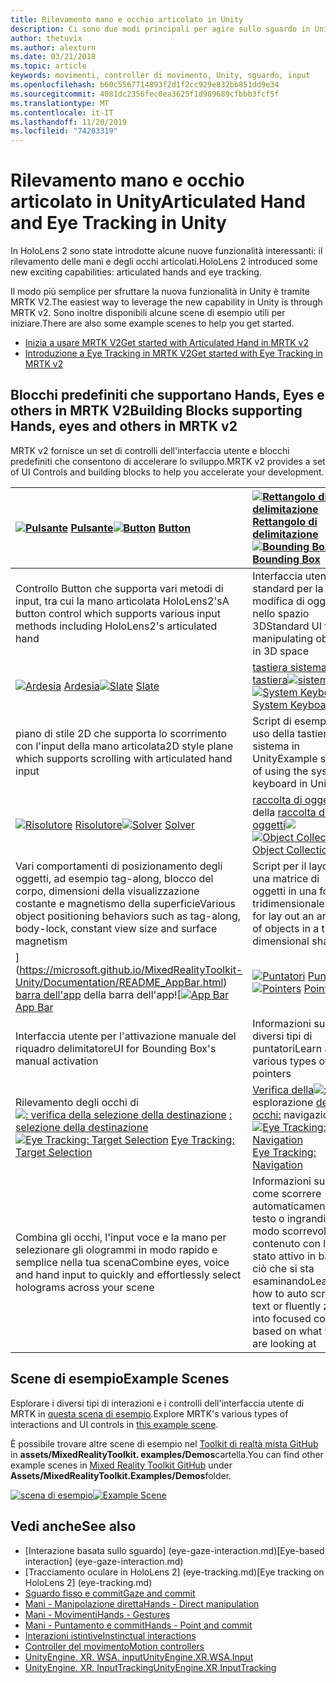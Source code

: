 ```yaml
---
title: Rilevamento mano e occhio articolato in Unity
description: Ci sono due modi principali per agire sullo sguardo in Unity, movimenti della mano e controller di movimento.
author: thetuvix
ms.author: alexturn
ms.date: 03/21/2018
ms.topic: article
keywords: movimenti, controller di movimento, Unity, sguardo, input
ms.openlocfilehash: b60c5567714893f2d1f2cc929e832bb851dd9e34
ms.sourcegitcommit: 4081dc2356fec0ea3625f1d989689cfbbb3fcf5f
ms.translationtype: MT
ms.contentlocale: it-IT
ms.lasthandoff: 11/20/2019
ms.locfileid: "74203319"
---
```

# <a name="articulated-hand-and-eye-tracking-in-unity"></a><span data-ttu-id="9fc68-104">Rilevamento mano e occhio articolato in Unity</span><span class="sxs-lookup"><span data-stu-id="9fc68-104">Articulated Hand and Eye Tracking in Unity</span></span>

<span data-ttu-id="9fc68-105">In HoloLens 2 sono state introdotte alcune nuove funzionalità interessanti: il rilevamento delle mani e degli occhi articolati.</span><span class="sxs-lookup"><span data-stu-id="9fc68-105">HoloLens 2 introduced some new exciting capabilities: articulated hands and eye tracking.</span></span>

<span data-ttu-id="9fc68-106">Il modo più semplice per sfruttare la nuova funzionalità in Unity è tramite MRTK V2.</span><span class="sxs-lookup"><span data-stu-id="9fc68-106">The easiest way to leverage the new capability in Unity is through MRTK v2.</span></span> <span data-ttu-id="9fc68-107">Sono inoltre disponibili alcune scene di esempio utili per iniziare.</span><span class="sxs-lookup"><span data-stu-id="9fc68-107">There are also some example scenes to help you get started.</span></span> 

* [<span data-ttu-id="9fc68-108">Inizia a usare MRTK V2</span><span class="sxs-lookup"><span data-stu-id="9fc68-108">Get started with Articulated Hand  in MRTK v2</span></span>](https://microsoft.github.io/MixedRealityToolkit-Unity/Documentation/Input/HandTracking.html)
* [<span data-ttu-id="9fc68-109">Introduzione a Eye Tracking in MRTK V2</span><span class="sxs-lookup"><span data-stu-id="9fc68-109">Get started with Eye Tracking in MRTK v2</span></span>](https://microsoft.github.io/MixedRealityToolkit-Unity/Documentation/EyeTracking/EyeTracking_Main.html)


## <a name="building-blocks-supporting-hands-eyes-and-others-in-mrtk-v2"></a><span data-ttu-id="9fc68-110">Blocchi predefiniti che supportano Hands, Eyes e others in MRTK V2</span><span class="sxs-lookup"><span data-stu-id="9fc68-110">Building Blocks supporting Hands, eyes and others in MRTK v2</span></span>

<span data-ttu-id="9fc68-111">MRTK v2 fornisce un set di controlli dell'interfaccia utente e blocchi predefiniti che consentono di accelerare lo sviluppo.</span><span class="sxs-lookup"><span data-stu-id="9fc68-111">MRTK v2 provides a set of UI Controls and building blocks to help you accelerate your development.</span></span> 

|  <span data-ttu-id="9fc68-112">[![Pulsante](images/MRTK_Button_Main.png)](https://microsoft.github.io/MixedRealityToolkit-Unity/Documentation/README_Button.html) [Pulsante](https://microsoft.github.io/MixedRealityToolkit-Unity/Documentation/README_Button.html)</span><span class="sxs-lookup"><span data-stu-id="9fc68-112">[![Button](images/MRTK_Button_Main.png)](https://microsoft.github.io/MixedRealityToolkit-Unity/Documentation/README_Button.html) [Button](https://microsoft.github.io/MixedRealityToolkit-Unity/Documentation/README_Button.html)</span></span> | <span data-ttu-id="9fc68-113">[![Rettangolo di delimitazione](images/MRTK_BoundingBox_Main.png)](https://microsoft.github.io/MixedRealityToolkit-Unity/Documentation/README_BoundingBox.html) [Rettangolo di delimitazione](https://microsoft.github.io/MixedRealityToolkit-Unity/Documentation/README_BoundingBox.html)</span><span class="sxs-lookup"><span data-stu-id="9fc68-113">[![Bounding Box](images/MRTK_BoundingBox_Main.png)](https://microsoft.github.io/MixedRealityToolkit-Unity/Documentation/README_BoundingBox.html) [Bounding Box](https://microsoft.github.io/MixedRealityToolkit-Unity/Documentation/README_BoundingBox.html)</span></span> | <span data-ttu-id="9fc68-114">[gestore di manipolazione](https://microsoft.github.io/MixedRealityToolkit-Unity/Documentation/README_ManipulationHandler.html) del [gestore di manipolazione![](images/MRTK_Manipulation_Main.png)](https://microsoft.github.io/MixedRealityToolkit-Unity/Documentation/README_ManipulationHandler.html)</span><span class="sxs-lookup"><span data-stu-id="9fc68-114">[![Manipulation Handler](images/MRTK_Manipulation_Main.png)](https://microsoft.github.io/MixedRealityToolkit-Unity/Documentation/README_ManipulationHandler.html) [Manipulation Handler](https://microsoft.github.io/MixedRealityToolkit-Unity/Documentation/README_ManipulationHandler.html)</span></span> |
|:--- | :--- | :--- |
| <span data-ttu-id="9fc68-115">Controllo Button che supporta vari metodi di input, tra cui la mano articolata HoloLens2's</span><span class="sxs-lookup"><span data-stu-id="9fc68-115">A button control which supports various input methods including HoloLens2's articulated hand</span></span> | <span data-ttu-id="9fc68-116">Interfaccia utente standard per la modifica di oggetti nello spazio 3D</span><span class="sxs-lookup"><span data-stu-id="9fc68-116">Standard UI for manipulating objects in 3D space</span></span> | <span data-ttu-id="9fc68-117">Script per la modifica di oggetti con una o due mani</span><span class="sxs-lookup"><span data-stu-id="9fc68-117">Script for manipulating objects with one or two hands</span></span> |
|  <span data-ttu-id="9fc68-118">[![Ardesia](images/MRTK_Slate_Main.png)](https://microsoft.github.io/MixedRealityToolkit-Unity/Documentation/README_Slate.html) [Ardesia](https://microsoft.github.io/MixedRealityToolkit-Unity/Documentation/README_Slate.html)</span><span class="sxs-lookup"><span data-stu-id="9fc68-118">[![Slate](images/MRTK_Slate_Main.png)](https://microsoft.github.io/MixedRealityToolkit-Unity/Documentation/README_Slate.html) [Slate](https://microsoft.github.io/MixedRealityToolkit-Unity/Documentation/README_Slate.html)</span></span> | <span data-ttu-id="9fc68-119">[tastiera sistema](https://microsoft.github.io/MixedRealityToolkit-Unity/Documentation/README_SystemKeyboard.html) [tastiera![sistema](images/MRTK_SystemKeyboard_Main.png)](https://microsoft.github.io/MixedRealityToolkit-Unity/Documentation/README_SystemKeyboard.html)</span><span class="sxs-lookup"><span data-stu-id="9fc68-119">[![System Keyboard](images/MRTK_SystemKeyboard_Main.png)](https://microsoft.github.io/MixedRealityToolkit-Unity/Documentation/README_SystemKeyboard.html) [System Keyboard](https://microsoft.github.io/MixedRealityToolkit-Unity/Documentation/README_SystemKeyboard.html)</span></span> | <span data-ttu-id="9fc68-120">[![Interactable](images/InteractableExamples.png)](https://microsoft.github.io/MixedRealityToolkit-Unity/Documentation/README_Interactable.html) [Interactable](https://microsoft.github.io/MixedRealityToolkit-Unity/Documentation/README_Interactable.html)</span><span class="sxs-lookup"><span data-stu-id="9fc68-120">[![Interactable](images/InteractableExamples.png)](https://microsoft.github.io/MixedRealityToolkit-Unity/Documentation/README_Interactable.html) [Interactable](https://microsoft.github.io/MixedRealityToolkit-Unity/Documentation/README_Interactable.html)</span></span> |
| <span data-ttu-id="9fc68-121">piano di stile 2D che supporta lo scorrimento con l'input della mano articolata</span><span class="sxs-lookup"><span data-stu-id="9fc68-121">2D style plane which supports scrolling with articulated hand input</span></span> | <span data-ttu-id="9fc68-122">Script di esempio di uso della tastiera di sistema in Unity</span><span class="sxs-lookup"><span data-stu-id="9fc68-122">Example script of using the system keyboard in Unity</span></span>  | <span data-ttu-id="9fc68-123">Uno script per rendere gli oggetti interagiscono con gli stati visivi e il supporto dei temi</span><span class="sxs-lookup"><span data-stu-id="9fc68-123">A script for making objects interactable with visual states and theme support</span></span> |
|  <span data-ttu-id="9fc68-124">[![Risolutore](images/MRTK_Solver_Main.png)](https://microsoft.github.io/MixedRealityToolkit-Unity/Documentation/README_Solver.html) [Risolutore](https://microsoft.github.io/MixedRealityToolkit-Unity/Documentation/README_Solver.html)</span><span class="sxs-lookup"><span data-stu-id="9fc68-124">[![Solver](images/MRTK_Solver_Main.png)](https://microsoft.github.io/MixedRealityToolkit-Unity/Documentation/README_Solver.html) [Solver](https://microsoft.github.io/MixedRealityToolkit-Unity/Documentation/README_Solver.html)</span></span> | <span data-ttu-id="9fc68-125">[raccolta di oggetti](https://microsoft.github.io/MixedRealityToolkit-Unity/Documentation/README_ManipulationHandler.html) della [raccolta di oggetti![](images/MRTK_ObjectCollection_Main.png)](https://microsoft.github.io/MixedRealityToolkit-Unity/Documentation/README_ManipulationHandler.html)</span><span class="sxs-lookup"><span data-stu-id="9fc68-125">[![Object Collection](images/MRTK_ObjectCollection_Main.png)](https://microsoft.github.io/MixedRealityToolkit-Unity/Documentation/README_ManipulationHandler.html) [Object Collection](https://microsoft.github.io/MixedRealityToolkit-Unity/Documentation/README_ManipulationHandler.html)</span></span> | <span data-ttu-id="9fc68-126">[Descrizione](https://microsoft.github.io/MixedRealityToolkit-Unity/Documentation/README_Tooltip.html) comando [![descrizione comando](images/MRTK_Tooltip_Main.png)](https://microsoft.github.io/MixedRealityToolkit-Unity/Documentation/README_Tooltip.html)</span><span class="sxs-lookup"><span data-stu-id="9fc68-126">[![Tooltip](images/MRTK_Tooltip_Main.png)](https://microsoft.github.io/MixedRealityToolkit-Unity/Documentation/README_Tooltip.html) [Tooltip](https://microsoft.github.io/MixedRealityToolkit-Unity/Documentation/README_Tooltip.html)</span></span> |
| <span data-ttu-id="9fc68-127">Vari comportamenti di posizionamento degli oggetti, ad esempio tag-along, blocco del corpo, dimensioni della visualizzazione costante e magnetismo della superficie</span><span class="sxs-lookup"><span data-stu-id="9fc68-127">Various object positioning behaviors such as tag-along, body-lock, constant view size and surface magnetism</span></span> | <span data-ttu-id="9fc68-128">Script per il layout di una matrice di oggetti in una forma tridimensionale</span><span class="sxs-lookup"><span data-stu-id="9fc68-128">Script for lay out an array of objects in a three-dimensional shape</span></span> | <span data-ttu-id="9fc68-129">Interfaccia utente dell'annotazione con sistema di ancoraggio/pivot flessibile che può essere usata per etichettare i controller di movimento e l'oggetto.</span><span class="sxs-lookup"><span data-stu-id="9fc68-129">Annotation UI with flexible anchor/pivot system which can be used for labeling motion controllers and object.</span></span> |
|  <span data-ttu-id="9fc68-130">[](images/MRTK_AppBar_Main.png)](https://microsoft.github.io/MixedRealityToolkit-Unity/Documentation/README_AppBar.html) [barra dell'app](https://microsoft.github.io/MixedRealityToolkit-Unity/Documentation/README_AppBar.html) della barra dell'app![</span><span class="sxs-lookup"><span data-stu-id="9fc68-130">[![App Bar](images/MRTK_AppBar_Main.png)](https://microsoft.github.io/MixedRealityToolkit-Unity/Documentation/README_AppBar.html) [App Bar](https://microsoft.github.io/MixedRealityToolkit-Unity/Documentation/README_AppBar.html)</span></span> | <span data-ttu-id="9fc68-131">[![Puntatori](images/MRTK_Pointer_Main.png)](https://microsoft.github.io/MixedRealityToolkit-Unity/Documentation/README_Pointers.html) [Puntatori](https://microsoft.github.io/MixedRealityToolkit-Unity/Documentation/README_Pointers.html)</span><span class="sxs-lookup"><span data-stu-id="9fc68-131">[![Pointers](images/MRTK_Pointer_Main.png)](https://microsoft.github.io/MixedRealityToolkit-Unity/Documentation/README_Pointers.html) [Pointers](https://microsoft.github.io/MixedRealityToolkit-Unity/Documentation/README_Pointers.html)</span></span> | <span data-ttu-id="9fc68-132">[](images/MRTK_FingertipVisualization_Main.png)](https://microsoft.github.io/MixedRealityToolkit-Unity/Documentation/README_FingertipVisualization.html) [visualizzazione a portata](https://microsoft.github.io/MixedRealityToolkit-Unity/Documentation/README_FingertipVisualization.html) di mano della visualizzazione a punta di![</span><span class="sxs-lookup"><span data-stu-id="9fc68-132">[![Fingertip Visualization](images/MRTK_FingertipVisualization_Main.png)](https://microsoft.github.io/MixedRealityToolkit-Unity/Documentation/README_FingertipVisualization.html) [Fingertip Visualization](https://microsoft.github.io/MixedRealityToolkit-Unity/Documentation/README_FingertipVisualization.html)</span></span> |
| <span data-ttu-id="9fc68-133">Interfaccia utente per l'attivazione manuale del riquadro delimitatore</span><span class="sxs-lookup"><span data-stu-id="9fc68-133">UI for Bounding Box's manual activation</span></span> | <span data-ttu-id="9fc68-134">Informazioni sui diversi tipi di puntatori</span><span class="sxs-lookup"><span data-stu-id="9fc68-134">Learn about various types of pointers</span></span> | <span data-ttu-id="9fc68-135">Offerta visiva a portata di mano che migliora la confidenza per l'interazione diretta</span><span class="sxs-lookup"><span data-stu-id="9fc68-135">Visual affordance on the fingertip which improves the confidence for the direct interaction</span></span> |
|  <span data-ttu-id="9fc68-136">Rilevamento degli occhi di [![: verifica della selezione della destinazione](images/mrtk_et_targetselect.png)](https://microsoft.github.io/MixedRealityToolkit-Unity/Documentation/EyeTracking/EyeTracking_TargetSelection.html) [: selezione della destinazione](https://microsoft.github.io/MixedRealityToolkit-Unity/Documentation/EyeTracking/EyeTracking_TargetSelection.html)</span><span class="sxs-lookup"><span data-stu-id="9fc68-136">[![Eye Tracking: Target Selection](images/mrtk_et_targetselect.png)](https://microsoft.github.io/MixedRealityToolkit-Unity/Documentation/EyeTracking/EyeTracking_TargetSelection.html) [Eye Tracking: Target Selection](https://microsoft.github.io/MixedRealityToolkit-Unity/Documentation/EyeTracking/EyeTracking_TargetSelection.html)</span></span> | <span data-ttu-id="9fc68-137">[Verifica della![:](images/mrtk_et_navigation.png)](https://microsoft.github.io/MixedRealityToolkit-Unity/Documentation/EyeTracking/EyeTracking_Navigation.html) esplorazione [degli occhi:](https://microsoft.github.io/MixedRealityToolkit-Unity/Documentation/EyeTracking/EyeTracking_Navigation.html) navigazione</span><span class="sxs-lookup"><span data-stu-id="9fc68-137">[![Eye Tracking: Navigation](images/mrtk_et_navigation.png)](https://microsoft.github.io/MixedRealityToolkit-Unity/Documentation/EyeTracking/EyeTracking_Navigation.html) [Eye Tracking: Navigation](https://microsoft.github.io/MixedRealityToolkit-Unity/Documentation/EyeTracking/EyeTracking_Navigation.html)</span></span> | <span data-ttu-id="9fc68-138">[Verifica della![:](images/mrtk_et_heatmaps.png)](https://microsoft.github.io/MixedRealityToolkit-Unity/Documentation/EyeTracking/EyeTracking_Visualization.html) verifica degli occhi della mappa termica [: mappa termica](https://microsoft.github.io/MixedRealityToolkit-Unity/Documentation/EyeTracking/EyeTracking_Visualization.html)</span><span class="sxs-lookup"><span data-stu-id="9fc68-138">[![Eye Tracking: Heat Map](images/mrtk_et_heatmaps.png)](https://microsoft.github.io/MixedRealityToolkit-Unity/Documentation/EyeTracking/EyeTracking_Visualization.html) [Eye Tracking: Heat Map](https://microsoft.github.io/MixedRealityToolkit-Unity/Documentation/EyeTracking/EyeTracking_Visualization.html)</span></span> |
| <span data-ttu-id="9fc68-139">Combina gli occhi, l'input voce e la mano per selezionare gli ologrammi in modo rapido e semplice nella tua scena</span><span class="sxs-lookup"><span data-stu-id="9fc68-139">Combine eyes, voice and hand input to quickly and effortlessly select holograms across your scene</span></span> | <span data-ttu-id="9fc68-140">Informazioni su come scorrere automaticamente il testo o ingrandire in modo scorrevole il contenuto con lo stato attivo in base a ciò che si sta esaminando</span><span class="sxs-lookup"><span data-stu-id="9fc68-140">Learn how to auto scroll text or fluently zoom into focused content based on what you are looking at</span></span>| <span data-ttu-id="9fc68-141">Esempi per la registrazione, il caricamento e la visualizzazione delle informazioni visualizzate dall'utente nell'app</span><span class="sxs-lookup"><span data-stu-id="9fc68-141">Examples for logging, loading and visualizing what users have been looking at in your app</span></span> |

## <a name="example-scenes"></a><span data-ttu-id="9fc68-142">Scene di esempio</span><span class="sxs-lookup"><span data-stu-id="9fc68-142">Example Scenes</span></span>
<span data-ttu-id="9fc68-143">Esplorare i diversi tipi di interazioni e i controlli dell'interfaccia utente di MRTK in [questa scena di esempio](https://microsoft.github.io/MixedRealityToolkit-Unity/Documentation/README_HandInteractionExamples.html).</span><span class="sxs-lookup"><span data-stu-id="9fc68-143">Explore MRTK's various types of interactions and UI controls in [this example scene](https://microsoft.github.io/MixedRealityToolkit-Unity/Documentation/README_HandInteractionExamples.html).</span></span>

<span data-ttu-id="9fc68-144">È possibile trovare altre scene di esempio nel [Toolkit di realtà mista GitHub](https://github.com/Microsoft/MixedRealityToolkit-Unity) in **assets/MixedRealityToolkit. examples/Demos**cartella.</span><span class="sxs-lookup"><span data-stu-id="9fc68-144">You can find  other example scenes in [Mixed Reality Toolkit GitHub](https://github.com/Microsoft/MixedRealityToolkit-Unity) under **Assets/MixedRealityToolkit.Examples/Demos**folder.</span></span>

<span data-ttu-id="9fc68-145">[![scena di esempio](images/MRTK_Examples.png)](https://microsoft.github.io/MixedRealityToolkit-Unity/Documentation/README_HandInteractionExamples.html)</span><span class="sxs-lookup"><span data-stu-id="9fc68-145">[![Example Scene](images/MRTK_Examples.png)](https://microsoft.github.io/MixedRealityToolkit-Unity/Documentation/README_HandInteractionExamples.html)</span></span>

## <a name="see-also"></a><span data-ttu-id="9fc68-146">Vedi anche</span><span class="sxs-lookup"><span data-stu-id="9fc68-146">See also</span></span>

* <span data-ttu-id="9fc68-147">[Interazione basata sullo sguardo] (eye-gaze-interaction.md)</span><span class="sxs-lookup"><span data-stu-id="9fc68-147">[Eye-based interaction] (eye-gaze-interaction.md)</span></span>
* <span data-ttu-id="9fc68-148">[Tracciamento oculare in HoloLens 2] (eye-tracking.md)</span><span class="sxs-lookup"><span data-stu-id="9fc68-148">[Eye tracking on HoloLens 2] (eye-tracking.md)</span></span>
* [<span data-ttu-id="9fc68-149">Sguardo fisso e commit</span><span class="sxs-lookup"><span data-stu-id="9fc68-149">Gaze and commit</span></span>](gaze-and-commit.md)
* [<span data-ttu-id="9fc68-150">Mani - Manipolazione diretta</span><span class="sxs-lookup"><span data-stu-id="9fc68-150">Hands - Direct manipulation</span></span>](direct-manipulation.md)
* [<span data-ttu-id="9fc68-151">Mani - Movimenti</span><span class="sxs-lookup"><span data-stu-id="9fc68-151">Hands - Gestures</span></span>](gaze-and-commit.md#composite-gestures)
* [<span data-ttu-id="9fc68-152">Mani - Puntamento e commit</span><span class="sxs-lookup"><span data-stu-id="9fc68-152">Hands - Point and commit</span></span>](point-and-commit.md)
* [<span data-ttu-id="9fc68-153">Interazioni istintive</span><span class="sxs-lookup"><span data-stu-id="9fc68-153">Instinctual interactions</span></span>](interaction-fundamentals.md)
* [<span data-ttu-id="9fc68-154">Controller del movimento</span><span class="sxs-lookup"><span data-stu-id="9fc68-154">Motion controllers</span></span>](motion-controllers.md)
* [<span data-ttu-id="9fc68-155">UnityEngine. XR. WSA. input</span><span class="sxs-lookup"><span data-stu-id="9fc68-155">UnityEngine.XR.WSA.Input</span></span>](https://docs.unity3d.com/ScriptReference/XR.WSA.Input.InteractionManager.html)
* [<span data-ttu-id="9fc68-156">UnityEngine. XR. InputTracking</span><span class="sxs-lookup"><span data-stu-id="9fc68-156">UnityEngine.XR.InputTracking</span></span>](https://docs.unity3d.com/ScriptReference/XR.InputTracking.html)
